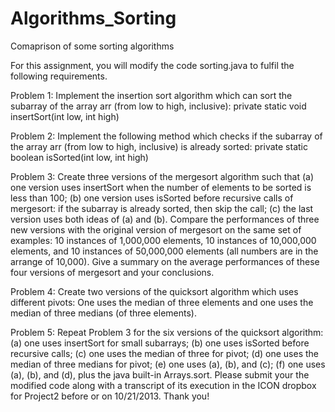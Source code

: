 Algorithms_Sorting
==================

Comaprison of some sorting algorithms

For this assignment, you will modify the code sorting.java to fulfil the following requirements.


Problem 1: Implement the insertion sort algorithm which can sort the subarray of the array
arr (from low to high, inclusive): 
private static void insertSort(int low, int high) 


Problem 2: Implement the following method which checks if the subarray of the array arr
(from low to high, inclusive) is already sorted: 
private static boolean isSorted(int low, int high) 


Problem 3: Create three versions of the mergesort algorithm such that (a) one version uses
insertSort when the number of elements to be sorted is less than 100; (b) one version uses
isSorted before recursive calls of mergesort: if the subarray is already sorted, then skip the
call; (c) the last version uses both ideas of (a) and (b). Compare the performances of three
new versions with the original version of mergesort on the same set of examples: 10
instances of 1,000,000 elements, 10 instances of 10,000,000 elements, and 10 instances of
50,000,000 elements (all numbers are in the arrange of 10,000). Give a summary on the
average performances of these four versions of mergesort and your conclusions.


Problem 4: Create two versions of the quicksort algorithm which uses different pivots: One
uses the median of three elements and one uses the median of three medians (of three
elements).


Problem 5: Repeat Problem 3 for the six versions of the quicksort algorithm: (a) one uses
insertSort for small subarrays; (b) one uses isSorted before recursive calls; (c) one uses the
median of three for pivot; (d) one uses the median of three medians for pivot; (e) one uses
(a), (b), and (c); (f) one uses (a), (b), and (d), plus the java built-in Arrays.sort.
Please submit your the modified code along with a transcript of its execution in the ICON dropbox
for Project2 before or on 10/21/2013.
Thank you!
